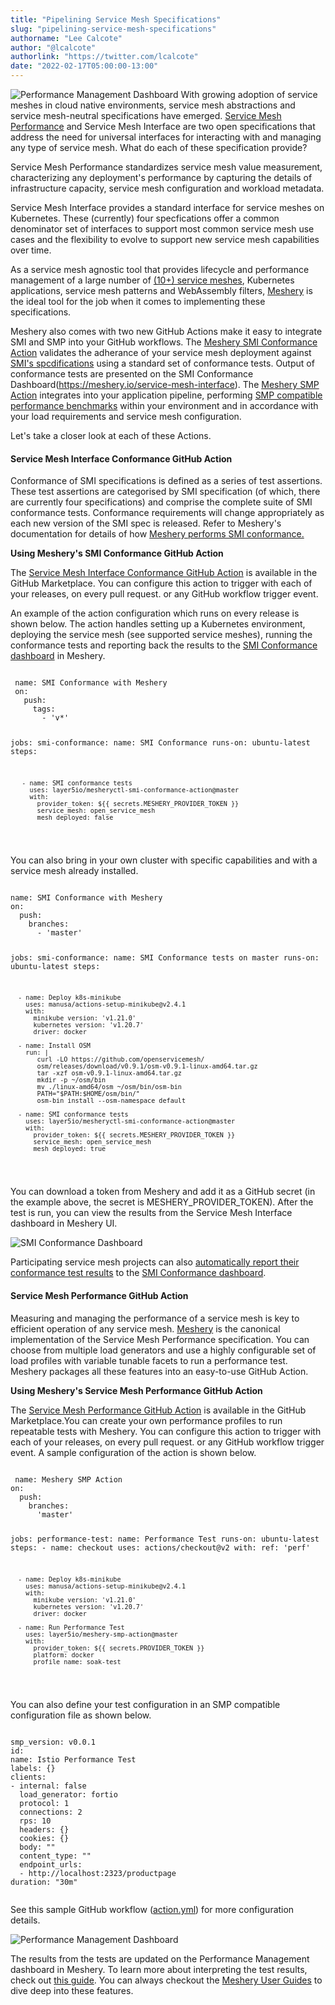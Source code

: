 ```yaml
---
title: "Pipelining Service Mesh Specifications"
slug: "pipelining-service-mesh-specifications"
authorname: "Lee Calcote"
author: "@lcalcote"
authorlink: "https://twitter.com/lcalcote"
date: "2022-02-17T05:00:00-13:00"
---
```

![Performance Management Dashboard](/img/blog/pipelining-service-mesh-specifications/service-mesh-specifications.png#left)
With growing adoption of service meshes in cloud native environments, service mesh abstractions and service mesh-neutral specifications have emerged. [Service Mesh Performance](https://smp-spec.io/) and Service Mesh Interface are two open specifications that address the need for universal interfaces for interacting with and managing any type of service mesh. What do each of these specification provide?

Service Mesh Performance standardizes service mesh value measurement, characterizing any deployment's performance by capturing the details of infrastructure capacity, service mesh configuration and workload metadata.

Service Mesh Interface provides a standard interface for service meshes on Kubernetes. These (currently) four specfications offer a common denominator set of interfaces to support most common service mesh use cases and the flexibility to evolve to support new service mesh capabilities over time.

As a service mesh agnostic tool that provides lifecycle and performance management of a large number of [(10+) service meshes](https://layer5.io/service-mesh-landscape), Kubernetes applications, service mesh patterns and WebAssembly filters, [Meshery](https://meshery.io/) is the ideal tool for the job when it comes to implementing these specifications.

Meshery also comes with two new GitHub Actions make it easy to integrate SMI and SMP into your GitHub workflows. The [Meshery SMI Conformance Action](https://github.com/layer5io/meshery-smi-conformance-action) validates the adherance of your service mesh deployment against [SMI's spcdifications](https://meshery.io/blog/validating-smi-conformance-with-meshery) using a standard set of conformance tests. Output of conformance tests are presented on the SMI Conformance Dashboard(https://meshery.io/service-mesh-interface). The [Meshery SMP Action](https://github.com/layer5io/meshery-smp-action) integrates into your application pipeline, performing [SMP compatible performance benchmarks](https://docs.meshery.io/functionality/performance-management) within your environment and in accordance with your load requirements and service mesh configuration.

Let's take a closer look at each of these Actions.

#### Service Mesh Interface Conformance GitHub Action

Conformance of SMI specifications is defined as a series of test assertions. These test assertions are categorised by SMI specification (of which, there are currently four specifications) and comprise the complete suite of SMI conformance tests. Conformance requirements will change appropriately as each new version of the SMI spec is released. Refer to Meshery's documentation for details of how [Meshery performs SMI conformance.](https://docs.meshery.io/functionality/service-mesh-interface)

**Using Meshery's SMI Conformance GitHub Action** 

The [Service Mesh Interface Conformance GitHub Action](https://github.com/marketplace/actions/service-mesh-interface-conformance-with-meshery) is available in the GitHub Marketplace. You can configure this action to trigger with each of your releases, on every pull request. or any GitHub workflow trigger event.

An example of the action configuration which runs on every release is shown below. The action handles setting up a Kubernetes environment, deploying the service mesh (see supported service meshes), running the conformance tests and reporting back the results to the [SMI Conformance dashboard](https://layer5.io/service-mesh-landscape#smi) in Meshery.

<div class="codewrapper">
  <pre><code>
 name: SMI Conformance with Meshery
 on:
   push:
     tags:
       - 'v*'

 jobs:
   smi-conformance:
     name: SMI Conformance
     runs-on: ubuntu-latest
     steps:

       - name: SMI conformance tests
         uses: layer5io/mesheryctl-smi-conformance-action@master
         with:
           provider_token: ${{ secrets.MESHERY_PROVIDER_TOKEN }}
           service_mesh: open_service_mesh
           mesh_deployed: false
   </code></pre></div>

You can also bring in your own cluster with specific capabilities and with a service mesh already installed.

<div class="codewrapper">
  <pre><code>
name: SMI Conformance with Meshery
on:
  push:
    branches:
      - 'master'

jobs:
  smi-conformance:
    name: SMI Conformance tests on master
    runs-on: ubuntu-latest
    steps:

      - name: Deploy k8s-minikube
        uses: manusa/actions-setup-minikube@v2.4.1
        with:
          minikube version: 'v1.21.0'
          kubernetes version: 'v1.20.7'
          driver: docker

      - name: Install OSM
        run: |
           curl -LO https://github.com/openservicemesh/
           osm/releases/download/v0.9.1/osm-v0.9.1-linux-amd64.tar.gz
           tar -xzf osm-v0.9.1-linux-amd64.tar.gz
           mkdir -p ~/osm/bin
           mv ./linux-amd64/osm ~/osm/bin/osm-bin
           PATH="$PATH:$HOME/osm/bin/"
           osm-bin install --osm-namespace default

      - name: SMI conformance tests
        uses: layer5io/mesheryctl-smi-conformance-action@master
        with:
          provider_token: ${{ secrets.MESHERY_PROVIDER_TOKEN }}
          service_mesh: open_service_mesh
          mesh_deployed: true
   </code></pre></div>

You can download a token from Meshery and add it as a GitHub secret (in the example above, the secret is MESHERY_PROVIDER_TOKEN). After the test is run, you can view the results from the Service Mesh Interface dashboard in Meshery UI.

![SMI Conformance Dashboard](/img/blog/pipelining-service-mesh-specifications/smi-conformance-result.png)

Participating service mesh projects can also [automatically report their conformance test results](https://docs.meshery.io/functionality/service-mesh-interface#reporting-conformance) to the [SMI Conformance dashboard](https://meshery.io/service-mesh-interface).

#### Service Mesh Performance GitHub Action

Measuring and managing the performance of a service mesh is key to efficient operation of any service mesh. [Meshery](https://meshery.io/) is the canonical implementation of the Service Mesh Performance specification. You can choose from multiple load generators and use a highly configurable set of load profiles with variable tunable facets to run a performance test. Meshery packages all these features into an easy-to-use GitHub Action.

**Using Meshery's Service Mesh Performance GitHub Action**

The [Service Mesh Performance GitHub Action](https://github.com/marketplace/actions/performance-testing-with-meshery) is available in the GitHub Marketplace.You can create your own performance profiles to run repeatable tests with Meshery. You can configure this action to trigger with each of your releases, on every pull request. or any GitHub workflow trigger event. A sample configuration of the action is shown below.

<div class="codewrapper">
  <pre><code>
 name: Meshery SMP Action
on:
  push:
    branches:
      'master'

jobs:
  performance-test:
    name: Performance Test
    runs-on: ubuntu-latest
    steps:
      - name: checkout
        uses: actions/checkout@v2
        with:
          ref: 'perf'

      - name: Deploy k8s-minikube
        uses: manusa/actions-setup-minikube@v2.4.1
        with:
          minikube version: 'v1.21.0'
          kubernetes version: 'v1.20.7'
          driver: docker

      - name: Run Performance Test
        uses: layer5io/meshery-smp-action@master
        with:
          provider_token: ${{ secrets.PROVIDER_TOKEN }}
          platform: docker
          profile_name: soak-test
   </code></pre></div>

You can also define your test configuration in an SMP compatible configuration file as shown below.

<div class="codewrapper">
  <pre><code>
smp_version: v0.0.1
id:
name: Istio Performance Test
labels: {}
clients:
- internal: false
  load_generator: fortio
  protocol: 1
  connections: 2
  rps: 10
  headers: {}
  cookies: {}
  body: ""
  content_type: ""
  endpoint_urls:
  - http://localhost:2323/productpage
duration: "30m"
 </code></pre></div>

See this sample GitHub workflow ([action.yml](https://github.com/layer5io/meshery-smp-action/blob/master/action.yml)) for more configuration details.

![Performance Management Dashboard](/img/blog/pipelining-service-mesh-specifications/service-mesh-performance-profile-test-results.png)

The results from the tests are updated on the Performance Management dashboard in Meshery. To learn more about interpreting the test results, check out [this guide](https://docs.meshery.io/guides/interpreting-performance-test-results). You can always checkout the [Meshery User Guides](https://docs.meshery.io/guides) to dive deep into these features.

